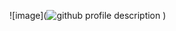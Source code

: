 ![image](![github profile description](https://github.com/timeaszabo1217/timeaszabo1217/assets/119984926/2d062b89-f0dc-4d11-b529-cc7be12e32a5)
)
